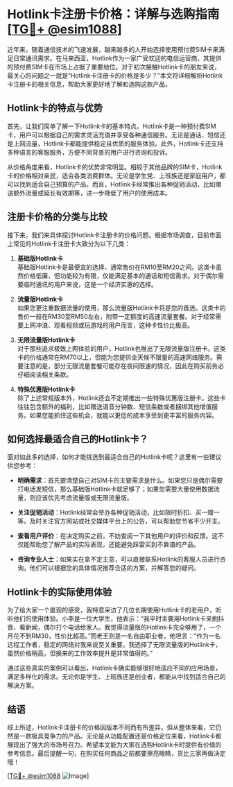 # Hotlink卡注册卡价格：详解与选购指南[[TG💪+ @esim1088](https://t.me/s/esim1088)]

近年来，随着通信技术的飞速发展，越来越多的人开始选择使用预付费SIM卡来满足日常通讯需求。在马来西亚，Hotlink作为一家广受欢迎的电信运营商，其提供的预付费SIM卡在市场上占据了重要地位。对于初次接触Hotlink卡的朋友来说，最关心的问题之一就是“Hotlink卡注册卡的价格是多少？”本文将详细解析Hotlink卡注册卡的相关信息，帮助大家更好地了解和选购这款产品。

## Hotlink卡的特点与优势

首先，让我们简单了解一下Hotlink卡的基本特点。Hotlink卡是一种预付费SIM卡，用户可以根据自己的需求灵活充值并享受各种通信服务。无论是通话、短信还是上网流量，Hotlink卡都能提供稳定且优质的服务体验。此外，Hotlink卡还支持多种语言的客服服务，方便不同背景的用户进行咨询和投诉。

从价格角度来看，Hotlink卡的优势非常明显。相较于其他品牌的SIM卡，Hotlink卡的价格相对亲民，适合各类消费群体。无论是学生党、上班族还是家庭用户，都可以找到适合自己预算的产品。而且，Hotlink卡经常推出各种促销活动，比如赠送额外流量或延长有效期等，进一步降低了用户的使用成本。

## 注册卡价格的分类与比较

接下来，我们来具体探讨Hotlink卡注册卡的价格问题。根据市场调查，目前市面上常见的Hotlink卡注册卡大致分为以下几类：

1. **基础版Hotlink卡**  
   基础版Hotlink卡是最便宜的选择，通常售价在RM10至RM20之间。这类卡虽然价格低廉，但功能较为有限，仅能满足基本的通话和短信需求。对于偶尔需要临时通讯的用户来说，这是一个经济实惠的选择。

2. **流量版Hotlink卡**  
   如果您更注重数据流量的使用，那么流量版Hotlink卡将是您的首选。这类卡的售价一般在RM30至RM50左右，附带一定额度的高速流量套餐。对于经常需要上网冲浪、观看视频或玩游戏的用户而言，这种卡性价比极高。

3. **无限流量版Hotlink卡**  
   对于那些追求极致上网体验的用户，Hotlink也推出了无限流量版注册卡。这类卡的价格通常在RM70以上，但能为您提供全天候不限量的高速网络服务。需要注意的是，部分无限流量套餐可能存在夜间限速的情况，因此在购买前务必仔细阅读相关条款。

4. **特殊优惠版Hotlink卡**  
   除了上述常规版本外，Hotlink还会不定期推出一些特殊优惠版注册卡。这些卡往往包含额外的福利，比如赠送语音分钟数、短信条数或者捆绑其他增值服务。如果您能抓住这些机会，就能以更低的成本享受到更丰富的服务内容。

## 如何选择最适合自己的Hotlink卡？

面对如此多的选择，如何才能挑选到最适合自己的Hotlink卡呢？这里有一些建议供您参考：

- **明确需求**：首先要清楚自己对SIM卡的主要需求是什么。如果您只是偶尔需要打电话发短信，那么基础版Hotlink卡就足够了；如果您需要大量使用数据流量，则应该优先考虑流量版或无限流量版。

- **关注促销活动**：Hotlink经常会举办各种促销活动，比如限时折扣、买一赠一等。及时关注官方网站或社交媒体平台上的公告，可以帮助您节省不少开支。

- **查看用户评价**：在决定购买之前，不妨查阅一下其他用户的评价和反馈。这不仅能帮助您了解产品的实际表现，还能避免踩雷买到不靠谱的产品。

- **咨询专业人士**：如果实在拿不定主意，可以直接联系Hotlink的客服人员进行咨询。他们可以根据您的具体情况推荐合适的方案，并解答您的疑问。

## Hotlink卡的实际使用体验

为了给大家一个直观的感受，我特意采访了几位长期使用Hotlink卡的老用户，听听他们的使用体验。小李是一位大学生，他表示：“我平时主要用Hotlink卡来刷抖音、看新闻，偶尔打个电话给家人。我觉得流量版的Hotlink卡完全够用了，一个月花不到RM30，性价比超高。”而老王则是一名自由职业者，他坦言：“作为一名远程工作者，稳定的网络对我来说至关重要。我选择了无限流量版的Hotlink卡，虽然价格稍高，但换来的工作效率提升是非常值得的。”

通过这些真实的案例可以看出，Hotlink卡确实能够很好地适应不同的应用场景，满足多样化的需求。无论你是学生、上班族还是创业者，都能从中找到适合自己的解决方案。

## 结语

综上所述，Hotlink卡注册卡的价格因版本不同而有所差异，但从整体来看，它仍然是一款极具竞争力的产品。无论是从功能配置还是价格定位来看，Hotlink卡都展现出了强大的市场号召力。希望本文能为大家在选购Hotlink卡时提供有价值的参考信息。最后提醒一句，在购买任何商品之前都要擦亮眼睛，货比三家再做决定哦！

[[TG💪+ @esim1088](https://t.me/s/esim1088) ![Image](https://i.postimg.cc/4NQfJmqS/Snipaste-2025-05-13-00-14-12.png)]